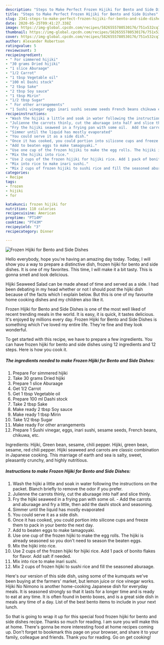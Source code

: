 ```yaml
---
description: "Steps to Make Perfect Frozen Hijiki for Bento and Side Dishes"
title: "Steps to Make Perfect Frozen Hijiki for Bento and Side Dishes"
slug: 2341-steps-to-make-perfect-frozen-hijiki-for-bento-and-side-dishes
date: 2020-05-25T09:41:27.338Z
image: https://img-global.cpcdn.com/recipes/5826555780530176/751x532cq70/frozen-hijiki-for-bento-and-side-dishes-recipe-main-photo.jpg
thumbnail: https://img-global.cpcdn.com/recipes/5826555780530176/751x532cq70/frozen-hijiki-for-bento-and-side-dishes-recipe-main-photo.jpg
cover: https://img-global.cpcdn.com/recipes/5826555780530176/751x532cq70/frozen-hijiki-for-bento-and-side-dishes-recipe-main-photo.jpg
author: Alexander Robertson
ratingvalue: 5
reviewcount: 3
recipeingredient:
- " For simmered hijiki"
- "30 grams Dried hijiki"
- "1 slice Aburaage"
- "1/2 Carrot"
- "1 tbsp Vegetable oil"
- "100 ml Dashi stock"
- "2 tbsp Sake"
- "2 tbsp Soy sauce"
- "1 tbsp Mirin"
- "1/2 tbsp Sugar"
- " For other arrangements"
- "1 Sushi vinegar eggs inari sushi sesame seeds French beans chikuwa etc"
recipeinstructions:
- "Wash the hijiki a little and soak in water following the instructions on the packet. Blanch briefly to remove the odor if you prefer."
- "Julienne the carrots thinly, cut the aburaage into half and slice thinly."
- "Fry the hijiki seaweed in a frying pan with some oil.  Add the carrots and aburaage and fry a little, then add the dashi stock and seasoning."
- "Simmer until the liquid has mostly evaporated"
- "You could serve it as a side dish."
- "Once it has cooked, you could portion into silicone cups and freeze them to pack in your bento the next day."
- "Add to beaten eggs to make tamagoyaki."
- "Use one cup of the frozen hijiki to make the egg rolls. The hijiki is already seasoned so you don&#39;t need to season the beaten eggs."
- "Mix the hijiki into rice."
- "Use 2 cups of the frozen hijiki for hijiki rice. Add 1 pack of bonito flakes for flavor. Add salt if needed."
- "Mix into rice to make inari sushi."
- "Mix 2 cups of frozen hijiki to sushi rice and fill the seasoned aburaage."
categories:
- Recipe
tags:
- frozen
- hijiki
- for

katakunci: frozen hijiki for 
nutrition: 110 calories
recipecuisine: American
preptime: "PT14M"
cooktime: "PT43M"
recipeyield: "3"
recipecategory: Dinner

---
```



![Frozen Hijiki for Bento and Side Dishes](https://img-global.cpcdn.com/recipes/5826555780530176/751x532cq70/frozen-hijiki-for-bento-and-side-dishes-recipe-main-photo.jpg)

Hello everybody, hope you're having an amazing day today. Today, I will show you a way to prepare a distinctive dish, frozen hijiki for bento and side dishes. It is one of my favorites. This time, I will make it a bit tasty. This is gonna smell and look delicious.

Hijiki Seaweed Salad can be made ahead of time and served as a side. I had been debating in my head whether or not I should post the hijiki dish because of the facts which I explain below. But this is one of my favourite home cooking dishes and my children also like it.

Frozen Hijiki for Bento and Side Dishes is one of the most well liked of recent trending meals in the world. It is easy, it is quick, it tastes delicious. It's enjoyed by millions every day. Frozen Hijiki for Bento and Side Dishes is something which I've loved my entire life. They're fine and they look wonderful.


To get started with this recipe, we have to prepare a few ingredients. You can have frozen hijiki for bento and side dishes using 12 ingredients and 12 steps. Here is how you cook it.

<!--inarticleads1-->

##### The ingredients needed to make Frozen Hijiki for Bento and Side Dishes:

1. Prepare  For simmered hijiki
1. Take 30 grams Dried hijiki
1. Prepare 1 slice Aburaage
1. Get 1/2 Carrot
1. Get 1 tbsp Vegetable oil
1. Prepare 100 ml Dashi stock
1. Take 2 tbsp Sake
1. Make ready 2 tbsp Soy sauce
1. Make ready 1 tbsp Mirin
1. Take 1/2 tbsp Sugar
1. Make ready  For other arrangements
1. Prepare 1 Sushi vinegar, eggs, inari sushi, sesame seeds, French beans, chikuwa, etc.


Ingredients: Hijiki, Green bean, sesame, chili pepper. Hijiki, green bean, sesame, red chili pepper. Hijiki seaweed and carrots are classic combination in Japanese cooking. This marriage of earth and sea is salty, sweet, pleasantly crunchy, and highly nutritious. 

<!--inarticleads2-->

##### Instructions to make Frozen Hijiki for Bento and Side Dishes:

1. Wash the hijiki a little and soak in water following the instructions on the packet. Blanch briefly to remove the odor if you prefer.
1. Julienne the carrots thinly, cut the aburaage into half and slice thinly.
1. Fry the hijiki seaweed in a frying pan with some oil. -  Add the carrots and aburaage and fry a little, then add the dashi stock and seasoning.
1. Simmer until the liquid has mostly evaporated
1. You could serve it as a side dish.
1. Once it has cooked, you could portion into silicone cups and freeze them to pack in your bento the next day.
1. Add to beaten eggs to make tamagoyaki.
1. Use one cup of the frozen hijiki to make the egg rolls. The hijiki is already seasoned so you don&#39;t need to season the beaten eggs.
1. Mix the hijiki into rice.
1. Use 2 cups of the frozen hijiki for hijiki rice. Add 1 pack of bonito flakes for flavor. Add salt if needed.
1. Mix into rice to make inari sushi.
1. Mix 2 cups of frozen hijiki to sushi rice and fill the seasoned aburaage.


Here&#39;s our version of this side dish, using some of the kumquats we&#39;ve been buying at the farmers&#39; market, but lemon juice or rice vinegar works. Hijiki No Nimono is another home-cooking Japanese dish for everyday meals. It is seasoned strongly so that it lasts for a longer time and is ready to eat at any time. It is often found in bento boxes, and is a great side dish in meals any time of a day. List of the best bento items to include in your next lunch. 

So that is going to wrap it up for this special food frozen hijiki for bento and side dishes recipe. Thanks so much for reading. I am sure you will make this at home. There's gonna be more interesting food at home recipes coming up. Don't forget to bookmark this page on your browser, and share it to your family, colleague and friends. Thank you for reading. Go on get cooking!
